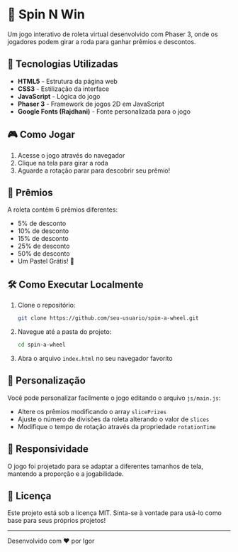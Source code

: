 # 🎡 Spin N Win

Um jogo interativo de roleta virtual desenvolvido com Phaser 3, onde os jogadores podem girar a roda para ganhar prêmios e descontos.

## 🚀 Tecnologias Utilizadas

- **HTML5** - Estrutura da página web
- **CSS3** - Estilização da interface
- **JavaScript** - Lógica do jogo
- **Phaser 3** - Framework de jogos 2D em JavaScript
- **Google Fonts (Rajdhani)** - Fonte personalizada para o jogo

## 🎮 Como Jogar

1. Acesse o jogo através do navegador
2. Clique na tela para girar a roda
3. Aguarde a rotação parar para descobrir seu prêmio!

## 🎁 Prêmios

A roleta contém 6 prêmios diferentes:
- 5% de desconto
- 10% de desconto
- 15% de desconto
- 25% de desconto
- 50% de desconto
- Um Pastel Grátis! 🍰

## 🛠️ Como Executar Localmente

1. Clone o repositório:
   ```bash
   git clone https://github.com/seu-usuario/spin-a-wheel.git
   ```
2. Navegue até a pasta do projeto:
   ```bash
   cd spin-a-wheel
   ```
3. Abra o arquivo `index.html` no seu navegador favorito

## 📝 Personalização

Você pode personalizar facilmente o jogo editando o arquivo `js/main.js`:
- Altere os prêmios modificando o array `slicePrizes`
- Ajuste o número de divisões da roleta alterando o valor de `slices`
- Modifique o tempo de rotação através da propriedade `rotationTime`

## 📱 Responsividade

O jogo foi projetado para se adaptar a diferentes tamanhos de tela, mantendo a proporção e a jogabilidade.

## 📄 Licença

Este projeto está sob a licença MIT. Sinta-se à vontade para usá-lo como base para seus próprios projetos!

---

Desenvolvido com ❤️ por Igor